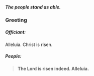 ##### The people stand as able.
### Greeting

##### Officiant:
Alleluia. Christ is risen.

##### **People:**
> **The Lord is risen indeed. Alleluia.**
